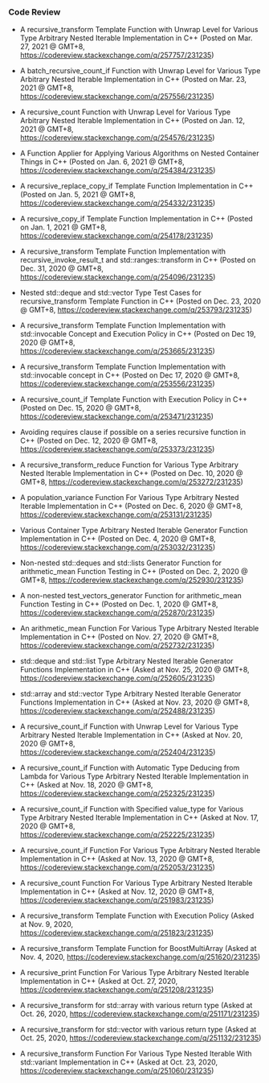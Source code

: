 ### Code Review

- A recursive_transform Template Function with Unwrap Level for Various Type Arbitrary Nested Iterable Implementation in C++ (Posted on Mar. 27, 2021 @ GMT+8, https://codereview.stackexchange.com/q/257757/231235)

- A batch_recursive_count_if Function with Unwrap Level for Various Type Arbitrary Nested Iterable Implementation in C++ (Posted on Mar. 23, 2021 @ GMT+8, https://codereview.stackexchange.com/q/257556/231235)

- A recursive_count Function with Unwrap Level for Various Type Arbitrary Nested Iterable Implementation in C++ (Posted on Jan. 12, 2021 @ GMT+8, https://codereview.stackexchange.com/q/254576/231235)

- A Function Applier for Applying Various Algorithms on Nested Container Things in C++ (Posted on Jan. 6, 2021 @ GMT+8, https://codereview.stackexchange.com/q/254384/231235)

- A recursive_replace_copy_if Template Function Implementation in C++ (Posted on Jan. 5, 2021 @ GMT+8, https://codereview.stackexchange.com/q/254332/231235)

- A recursive_copy_if Template Function Implementation in C++ (Posted on Jan. 1, 2021 @ GMT+8, https://codereview.stackexchange.com/q/254178/231235)

- A recursive_transform Template Function Implementation with recursive_invoke_result_t and std::ranges::transform in C++ (Posted on Dec. 31, 2020 @ GMT+8, https://codereview.stackexchange.com/q/254096/231235)

- Nested std::deque and std::vector Type Test Cases for recursive_transform Template Function in C++ (Posted on Dec. 23, 2020 @ GMT+8, https://codereview.stackexchange.com/q/253793/231235)

- A recursive_transform Template Function Implementation with std::invocable Concept and Execution Policy in C++ (Posted on Dec 19, 2020 @ GMT+8, https://codereview.stackexchange.com/q/253665/231235)

- A recursive_transform Template Function Implementation with std::invocable concept in C++ (Posted on Dec 17, 2020 @ GMT+8, https://codereview.stackexchange.com/q/253556/231235)

- A recursive_count_if Template Function with Execution Policy in C++ (Posted on Dec. 15, 2020 @ GMT+8, https://codereview.stackexchange.com/q/253471/231235)

- Avoiding requires clause if possible on a series recursive function in C++ (Posted on Dec. 12, 2020 @ GMT+8, https://codereview.stackexchange.com/q/253373/231235)

- A recursive_transform_reduce Function for Various Type Arbitrary Nested Iterable Implementation in C++ (Posted on Dec. 10, 2020 @ GMT+8, https://codereview.stackexchange.com/q/253272/231235)

- A population_variance Function For Various Type Arbitrary Nested Iterable Implementation in C++ (Posted on Dec. 6, 2020 @ GMT+8, https://codereview.stackexchange.com/q/253131/231235)

- Various Container Type Arbitrary Nested Iterable Generator Function Implementation in C++ (Posted on Dec. 4, 2020 @ GMT+8, https://codereview.stackexchange.com/q/253032/231235)

- Non-nested std::deques and std::lists Generator Function for arithmetic_mean Function Testing in C++ (Posted on Dec. 2, 2020 @ GMT+8, https://codereview.stackexchange.com/q/252930/231235)

- A non-nested test_vectors_generator Function for arithmetic_mean Function Testing in C++ (Posted on Dec. 1, 2020 @ GMT+8, https://codereview.stackexchange.com/q/252870/231235)

- An arithmetic_mean Function For Various Type Arbitrary Nested Iterable Implementation in C++ (Posted on Nov. 27, 2020 @ GMT+8, https://codereview.stackexchange.com/q/252732/231235)

- std::deque and std::list Type Arbitrary Nested Iterable Generator Functions Implementation in C++ (Asked at Nov. 25, 2020 @ GMT+8, https://codereview.stackexchange.com/q/252605/231235)

- std::array and std::vector Type Arbitrary Nested Iterable Generator Functions Implementation in C++ (Asked at Nov. 23, 2020 @ GMT+8, https://codereview.stackexchange.com/q/252488/231235)

- A recursive_count_if Function with Unwrap Level for Various Type Arbitrary Nested Iterable Implementation in C++ (Asked at Nov. 20, 2020 @ GMT+8, https://codereview.stackexchange.com/q/252404/231235)

- A recursive_count_if Function with Automatic Type Deducing from Lambda for Various Type Arbitrary Nested Iterable Implementation in C++ (Asked at Nov. 18, 2020 @ GMT+8, https://codereview.stackexchange.com/q/252325/231235)

- A recursive_count_if Function with Specified value_type for Various Type Arbitrary Nested Iterable Implementation in C++ (Asked at Nov. 17, 2020 @ GMT+8, https://codereview.stackexchange.com/q/252225/231235)

- A recursive_count_if Function For Various Type Arbitrary Nested Iterable Implementation in C++ (Asked at Nov. 13, 2020 @ GMT+8, https://codereview.stackexchange.com/q/252053/231235)

- A recursive_count Function For Various Type Arbitrary Nested Iterable Implementation in C++ (Asked at Nov. 12, 2020 @ GMT+8, https://codereview.stackexchange.com/q/251983/231235)

- A recursive_transform Template Function with Execution Policy (Asked at Nov. 9, 2020, https://codereview.stackexchange.com/q/251823/231235)

- A recursive_transform Template Function for BoostMultiArray (Asked at Nov. 4, 2020, https://codereview.stackexchange.com/q/251620/231235)

- A recursive_print Function For Various Type Arbitrary Nested Iterable Implementation in C++ (Asked at Oct. 27, 2020, https://codereview.stackexchange.com/q/251208/231235)

- A recursive_transform for std::array with various return type (Asked at Oct. 26, 2020, https://codereview.stackexchange.com/q/251171/231235)

- A recursive_transform for std::vector with various return type (Asked at Oct. 25, 2020, https://codereview.stackexchange.com/q/251132/231235)
  
- A recursive_transform Function For Various Type Nested Iterable With std::variant Implementation in C++ (Asked at Oct. 23, 2020, https://codereview.stackexchange.com/q/251060/231235)



